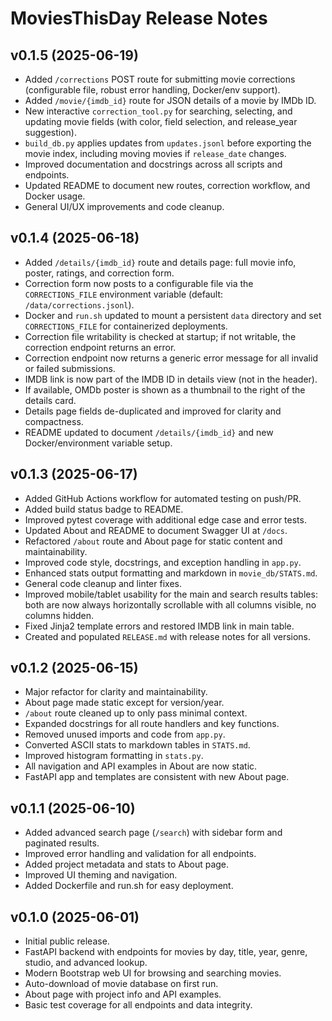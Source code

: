 # MoviesThisDay Release Notes

## v0.1.5 (2025-06-19)
- Added `/corrections` POST route for submitting movie corrections (configurable file, robust error handling, Docker/env support).
- Added `/movie/{imdb_id}` route for JSON details of a movie by IMDb ID.
- New interactive `correction_tool.py` for searching, selecting, and updating movie fields (with color, field selection, and release_year suggestion).
- `build_db.py` applies updates from `updates.jsonl` before exporting the movie index, including moving movies if `release_date` changes.
- Improved documentation and docstrings across all scripts and endpoints.
- Updated README to document new routes, correction workflow, and Docker usage.
- General UI/UX improvements and code cleanup.

## v0.1.4 (2025-06-18)
- Added `/details/{imdb_id}` route and details page: full movie info, poster, ratings, and correction form.
- Correction form now posts to a configurable file via the `CORRECTIONS_FILE` environment variable (default: `/data/corrections.jsonl`).
- Docker and `run.sh` updated to mount a persistent `data` directory and set `CORRECTIONS_FILE` for containerized deployments.
- Correction file writability is checked at startup; if not writable, the correction endpoint returns an error.
- Correction endpoint now returns a generic error message for all invalid or failed submissions.
- IMDB link is now part of the IMDB ID in details view (not in the header).
- If available, OMDb poster is shown as a thumbnail to the right of the details card.
- Details page fields de-duplicated and improved for clarity and compactness.
- README updated to document `/details/{imdb_id}` and new Docker/environment variable setup.

## v0.1.3 (2025-06-17)
- Added GitHub Actions workflow for automated testing on push/PR.
- Added build status badge to README.
- Improved pytest coverage with additional edge case and error tests.
- Updated About and README to document Swagger UI at `/docs`.
- Refactored `/about` route and About page for static content and maintainability.
- Improved code style, docstrings, and exception handling in `app.py`.
- Enhanced stats output formatting and markdown in `movie_db/STATS.md`.
- General code cleanup and linter fixes.
- Improved mobile/tablet usability for the main and search results tables: both are now always horizontally scrollable with all columns visible, no columns hidden.
- Fixed Jinja2 template errors and restored IMDB link in main table.
- Created and populated `RELEASE.md` with release notes for all versions.

## v0.1.2 (2025-06-15)
- Major refactor for clarity and maintainability.
- About page made static except for version/year.
- `/about` route cleaned up to only pass minimal context.
- Expanded docstrings for all route handlers and key functions.
- Removed unused imports and code from `app.py`.
- Converted ASCII stats to markdown tables in `STATS.md`.
- Improved histogram formatting in `stats.py`.
- All navigation and API examples in About are now static.
- FastAPI app and templates are consistent with new About page.

## v0.1.1 (2025-06-10)
- Added advanced search page (`/search`) with sidebar form and paginated results.
- Improved error handling and validation for all endpoints.
- Added project metadata and stats to About page.
- Improved UI theming and navigation.
- Added Dockerfile and run.sh for easy deployment.

## v0.1.0 (2025-06-01)
- Initial public release.
- FastAPI backend with endpoints for movies by day, title, year, genre, studio, and advanced lookup.
- Modern Bootstrap web UI for browsing and searching movies.
- Auto-download of movie database on first run.
- About page with project info and API examples.
- Basic test coverage for all endpoints and data integrity.
